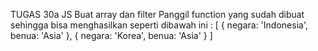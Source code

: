 TUGAS 30a JS
Buat array dan filter 
Panggil function yang sudah dibuat sehingga bisa menghasilkan seperti dibawah ini :
[ { negara: 'Indonesia', benua: 'Asia' },
 { negara: 'Korea', benua: 'Asia' } ]
